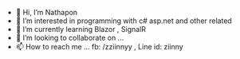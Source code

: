 - 👋 Hi, I’m Nathapon
- 👀 I’m interested in programming with c# asp.net and other related
- 🌱 I’m currently learning Blazor , SignalR
- 💞️ I’m looking to collaborate on ...
- 📫 How to reach me ... fb: /zziinnyy , Line id: ziinny

<!---
ziinny/ziinny is a ✨ special ✨ repository because its `README.md` (this file) appears on your GitHub profile.
You can click the Preview link to take a look at your changes.
--->
